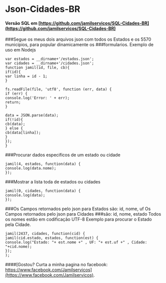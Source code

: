 # Json-Cidades-BR
#### Versão SQL em [https://github.com/jamilservicos/SQL-Cidades-BR](https://github.com/jamilservicos/SQL-Cidades-BR)
###Segue os meus dois arquivos json com todos os Estados e os 5570 municipios, para popular dinamicamente os 
###formularios. Exemplo de uso em Nodejs
```
var estados = __dirname+'/estados.json'; 
var cidades = __dirname+'/cidades.json'; 
function jamil(id, file, cb){ 
if(id){ 
var linha = id - 1;
}

fs.readFile(file, 'utf8', function (err, data) { 
if (err) { 
console.log('Error: ' + err); 
return;
}

data = JSON.parse(data); 
if(!id){ 
cb(data);
} else {
cb(data[linha]);
}
});
}
```
###Procurar dados especificos de um estado ou cidade
```
jamil(4, estados, function(data) { 
console.log(data.nome);
});
```
###Mostrar a lista toda de estados ou cidades
```
jamil(0, cidades, function(data) { 
console.log(data);
});
```
###Os Campos retornados pelo json para Estados são: id, nome, uf Os Campos retornados pelo json para Cidades 
###são: id, nome, estado Todos os nomes estão em codificação UTF-8
Exemplo para procurar o Estado pela Cidade. 
``` 
jamil(2437, cidades, function(cid) { 
jamil(cid.estado, estados, function(est) { 
console.log("Estado: "+ est.nome +" , UF: "+ est.uf +" , Cidade: "+cid.nome);
}); 
);
```
####[Gostou? Curta a minha pagina no facebook: https://www.facebook.com/Jamilservicos](https://www.facebook.com/Jamilservicos).

